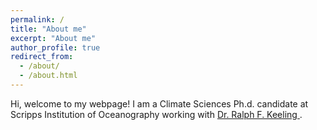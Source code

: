 ```yaml
---
permalink: /
title: "About me"
excerpt: "About me"
author_profile: true
redirect_from: 
  - /about/
  - /about.html
---
```


Hi, welcome to my webpage! I am a Climate Sciences Ph.d. candidate at Scripps Institution of Oceanography working with <a href="https://rkeeling.scrippsprofiles.ucsd.edu/"> Dr. Ralph F. Keeling </a>.
